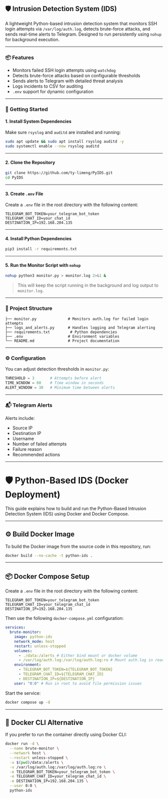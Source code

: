 ## 🛡️ Intrusion Detection System (IDS)

A lightweight Python-based intrusion detection system that monitors SSH login attempts via `/var/log/auth.log`, detects brute-force attacks, and sends real-time alerts to Telegram. Designed to run persistently using `nohup` for background execution.

---

### 📦 Features

- Monitors failed SSH login attempts using `watchdog`
- Detects brute-force attacks based on configurable thresholds
- Sends alerts to Telegram with detailed threat analysis
- Logs incidents to CSV for auditing
- `.env` support for dynamic configuration

---

### 🚀 Getting Started

#### 1. Install System Dependencies

Make sure `rsyslog` and `auditd` are installed and running:

```bash
sudo apt update && sudo apt install rsyslog auditd -y
sudo systemctl enable --now rsyslog auditd
```

---

#### 2. Clone the Repository

```bash
git clone https://github.com/ty-limeng/PyIDS.git
cd PyIDS
```

---

#### 3. Create `.env` File

Create a `.env` file in the root directory with the following content:

```env
TELEGRAM_BOT_TOKEN=your_telegram_bot_token
TELEGRAM_CHAT_ID=your_chat_id
DESTINATION_IP=192.168.204.135
```

---

#### 4. Install Python Dependencies

```bash
pip3 install -r requirements.txt
```

---

#### 5. Run the Monitor Script with `nohup`

```bash
nohup python3 monitor.py > monitor.log 2>&1 &
```

> This will keep the script running in the background and log output to `monitor.log`.

---

### 🐍 Project Structure

```
├── monitor.py              # Monitors auth.log for failed login attempts
├── logs_and_alerts.py      # Handles logging and Telegram alerting
├── requirements.txt         # Python dependencies
├── .env                    # Environment variables
└── README.md               # Project documentation
```

---

### ⚙️ Configuration

You can adjust detection thresholds in `monitor.py`:

```python
THRESHOLD = 3       # Attempts before alert
TIME_WINDOW = 60    # Time window in seconds
ALERT_WINDOW = 30   # Minimum time between alerts
```

---

### 📬 Telegram Alerts

Alerts include:
- Source IP
- Destination IP
- Username
- Number of failed attempts
- Failure reason
- Recommended actions
---

# 🛡️ Python-Based IDS (Docker Deployment)

This guide explains how to build and run the Python-Based Intrusion Detection System (IDS) using Docker and Docker Compose.

---

## ⚙️ Build Docker Image

To build the Docker image from the source code in this repository, run:

```bash
docker build --no-cache -t python-ids .
```

---

## 📦 Docker Compose Setup

Create a `.env` file in the root directory with the following content:

```env
TELEGRAM_BOT_TOKEN=your_telegram_bot_token
TELEGRAM_CHAT_ID=your_telegram_chat_id
DESTINATION_IP=192.168.204.135
```

Then use the following `docker-compose.yml` configuration:

```yaml
services:
  brute-monitor:
    image: python-ids
    network_mode: host
    restart: unless-stopped
    volumes:
      - ./data:/alerts # Either bind mount or docker volume
      - /var/log/auth.log:/var/log/auth.log:ro # Mount auth.log in read only (ro)
    environment:
      - TELEGRAM_BOT_TOKEN=${TELEGRAM_BOT_TOKEN}
      - TELEGRAM_CHAT_ID=${TELEGRAM_CHAT_ID}
      - DESTINATION_IP=${DESTINATION_IP}
    user: "0:0" # Run in root to avoid file permission issues
```

Start the service:

```bash
docker compose up -d
```

---

## 🐚 Docker CLI Alternative

If you prefer to run the container directly using Docker CLI:

```bash
docker run -d \
  --name brute-monitor \
  --network host \
  --restart unless-stopped \
  -v $(pwd)/data:/alerts \
  -v /var/log/auth.log:/var/log/auth.log:ro \
  -e TELEGRAM_BOT_TOKEN=your_telegram_bot_token \
  -e TELEGRAM_CHAT_ID=your_telegram_chat_id \
  -e DESTINATION_IP=192.168.204.135 \
  --user 0:0 \
  python-ids
```




